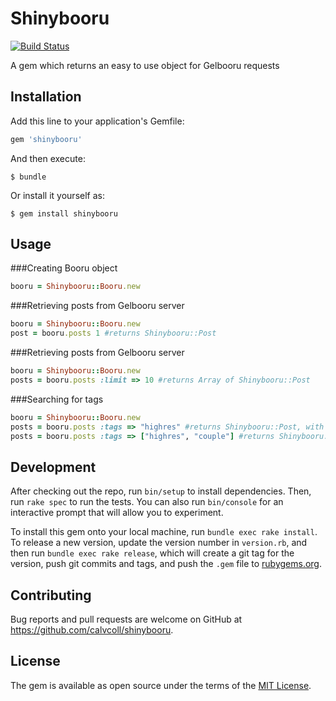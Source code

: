 # Shinybooru
[![Build Status](https://travis-ci.org/calvcoll/shinybooru.svg?branch=master)](https://travis-ci.org/calvcoll/shinybooru)

A gem which returns an easy to use object for Gelbooru requests

## Installation

Add this line to your application's Gemfile:

```ruby
gem 'shinybooru'
```

And then execute:

    $ bundle

Or install it yourself as:

    $ gem install shinybooru

## Usage

###Creating Booru object
```ruby
booru = Shinybooru::Booru.new
```

###Retrieving posts from Gelbooru server
```ruby
booru = Shinybooru::Booru.new
post = booru.posts 1 #returns Shinybooru::Post
```

###Retrieving posts from Gelbooru server
```ruby
booru = Shinybooru::Booru.new
posts = booru.posts :limit => 10 #returns Array of Shinybooru::Post
```

###Searching for tags
```ruby
booru = Shinybooru::Booru.new
posts = booru.posts :tags => "highres" #returns Shinybooru::Post, with tag highres
posts = booru.posts :tags => ["highres", "couple"] #returns Shinybooru::Post, with tags highres, couple
```

## Development

After checking out the repo, run `bin/setup` to install dependencies. Then, run `rake spec` to run the tests. You can also run `bin/console` for an interactive prompt that will allow you to experiment.

To install this gem onto your local machine, run `bundle exec rake install`. To release a new version, update the version number in `version.rb`, and then run `bundle exec rake release`, which will create a git tag for the version, push git commits and tags, and push the `.gem` file to [rubygems.org](https://rubygems.org).

## Contributing

Bug reports and pull requests are welcome on GitHub at https://github.com/calvcoll/shinybooru.


## License

The gem is available as open source under the terms of the [MIT License](http://opensource.org/licenses/MIT).

